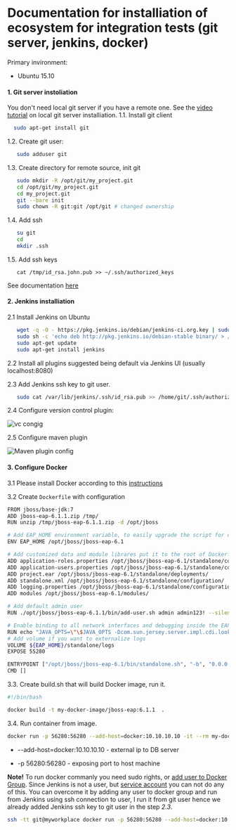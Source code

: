 # Documentation for installiation of ecosystem for integration tests (git server, jenkins, docker)


Primary invironment:
  - Ubuntu 15.10

#### 1. Git server instoliation 
You don't need local git server if you have a remote one. See the [video tutorial](https://www.youtube.com/watch?v=lXSZUuDW4nY) on local git server installiation.
1.1. Install git client
```sh 
  sudo apt-get install git
```  
1.2. Create git user:
```sh
   sudo adduser git
```
1.3. Create directory for remote source, init git 
```sh
   sudo mkdir -R /opt/git/my_project.git
   cd /opt/git/my_project.git
   cd my_project.git
   git --bare init
   sudo chown -R git:git /opt/git # changed ownership 
```
1.4. Add ssh
```sh
   su git    
   cd
   mkdir .ssh
```
1.5. Add ssh keys 
```
   cat /tmp/id_rsa.john.pub >> ~/.ssh/authorized_keys
```
See documentation [here](https://git-scm.com/book/ru/v1/Git-%D0%BD%D0%B0-%D1%81%D0%B5%D1%80%D0%B2%D0%B5%D1%80%D0%B5-%D0%9D%D0%B0%D1%81%D1%82%D1%80%D0%B0%D0%B8%D0%B2%D0%B0%D0%B5%D0%BC-%D1%81%D0%B5%D1%80%D0%B2%D0%B5%D1%80)

#### 2. Jenkins installiation
2.1 Install Jenkins on Ubuntu
``` sh
   wget -q -O - https://pkg.jenkins.io/debian/jenkins-ci.org.key | sudo apt-key add -
   sudo sh -c 'echo deb http://pkg.jenkins.io/debian-stable binary/ > /etc/apt/sources.list.d/jenkins.list'
   sudo apt-get update
   sudo apt-get install jenkins
```
2.2 Install all plugins suggested being default via Jenkins UI (usually localhost:8080)

2.3 Add Jenkins ssh key to git user. 
```sh
   sudo cat /var/lib/jenkins/.ssh/id_rsa.pub >> /home/git/.ssh/authorized_keys
```
2.4 Configure version control plugin:

![vc congig](https://raw.githubusercontent.com/Sergei-Rudenkov/temp_documentation/master/docker%2Bjboss/Selection_089.png)

2.5 Configure maven plugin

![Maven plugin config](https://raw.githubusercontent.com/Sergei-Rudenkov/temp_documentation/master/docker%2Bjboss/Selection_091.png)

#### 3. Configure Docker 

3.1 Please install Docker according to this [instructions](https://docs.docker.com/engine/installation/linux/ubuntulinux/) 

3.2 Create `Dockerfile` with configuration  

```sh
FROM jboss/base-jdk:7
ADD jboss-eap-6.1.1.zip /tmp/
RUN unzip /tmp/jboss-eap-6.1.1.zip -d /opt/jboss

# Add EAP_HOME environment variable, to easily upgrade the script for different EAP versions
ENV EAP_HOME /opt/jboss/jboss-eap-6.1

# Add customized data and module librares put it to the root of Dockerfile 
ADD application-roles.properties /opt/jboss/jboss-eap-6.1/standalone/configuration/
ADD application-users.properties /opt/jboss/jboss-eap-6.1/standalone/configuration/
ADD project.ear /opt/jboss/jboss-eap-6.1/standalone/deployments/
ADD standalone.xml /opt/jboss/jboss-eap-6.1/standalone/configuration/
ADD logging.properties /opt/jboss/jboss-eap-6.1/standalone/configuration/
ADD modules /opt/jboss/jboss-eap-6.1/modules/

# Add default admin user
RUN ./opt/jboss/jboss-eap-6.1.1/bin/add-user.sh admin admin123! --silent

# Enable binding to all network interfaces and debugging inside the EAP
RUN echo "JAVA_OPTS=\"\$JAVA_OPTS -Dcom.sun.jersey.server.impl.cdi.lookupExtensionInBeanManager=true -Djboss.server.base.dir=/opt/jboss/jboss-eap-6.1/standalone -Djboss.server.name=standalone\"" >> ${EAP_HOME}/bin/standalone.conf
# Add volume if you want to externalize logs
VOLUME ${EAP_HOME}/standalone/logs
EXPOSE 55280

ENTRYPOINT ["/opt/jboss/jboss-eap-6.1/bin/standalone.sh", "-b", "0.0.0.0", "-bmanagement", "0.0.0.0"]
CMD []
```

3.3. Create build.sh that will build Docker image, run it.

```sh
#!/bin/bash

docker build -t my-docker-image/jboss-eap:6.1.1  .
```

3.4. Run container from image. 
```sh
docker run -p 56280:56280 --add-host=docker:10.10.10.10 -it --rm my-docker-image/jboss-eap:6.1.1
```
* --add-host=docker:10.10.10.10 - external ip to DB server 

* -p 56280:56280 - exposing port to host machine 

__Note!__ To run docker commanly you need sudo rights, or [add user to Docker Group](http://askubuntu.com/questions/477551/how-can-i-use-docker-without-sudo). Since Jenkins is not a user, but [service account](http://stackoverflow.com/a/18081006/3014866) you can not do any of this. You can overcome it by adding any user to docker group and run from Jenkins using ssh connection to user, I run it from git user hence we already added Jenkins ssh key to git user in the step _2.3_.

```sh
ssh -tt git@myworkplace docker run -p 56280:56280 --add-host=docker:10.6.210.32 -it --rm my-docker-image/jboss-eap:6.1.1
```
